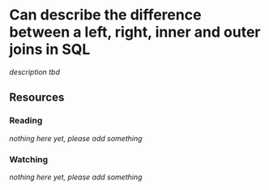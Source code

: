 # Can describe the difference between a left, right, inner and outer joins in SQL
_description tbd_
## Resources
### Reading
_nothing here yet, please add something_
### Watching
_nothing here yet, please add something_
